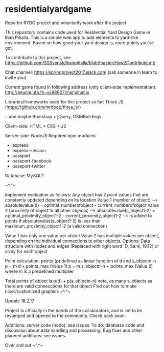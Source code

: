 # residentialyardgame
Repo for RYDG project and voluntarily work after the project.

This repository contains code used for Residential Yard Design Game or Ihan Pihalla. This is a simple web app to add elements to yard-like environment. Based on how good your yard design is, more points you've got.


To contribute to this project, see https://github.com/SSSvensk/ihanpihalla/blob/master/How2Contribute.md

Chat channel: https://springproject2017.slack.com (ask someone in team to invite you)

Current game found in following address (only client-side implementation):
http://people.uta.fi/~ss98607/ihanpihalla/

Libraries/frameworks used for this project so far:
Three JS (https://github.com/mrdoob/three.js/)

...and maybe
Bootstrap + jQuery, 
OSMBuildings

Client-side: HTML + CSS + JS

Server-side: NodeJS
Required npm modules:
* express
* express-session
* passport
* passport-facebook
* passport-twitter

Database: MySQL?

~^.^~

Implement evaluation as follows: Any object has 2 point values that are constantly updated depending on its location Value 1 (number of object) --> absolutevalue(d) = optimal_numberofobject - current_numberofobject Value 2 (proximity of object to all other objects) --> absolutevalue(s_object1-2) = optimal_proximity_object1-2 - current_proximity_object1-2 --> is added to points if absolutevalue(s_object1-2) is less than maximum_proximity_object1-2 (a valid connection)

Value 1 has only one value per object Value 2 has multiple values per object, depending on the individual connections to other objects. Options: Data structure with nodes and edges (Replaced with right word :D, Sami, 19.12) or array for each object

Point calculation: points (p) defined as linear function of d and s_objectn-n p = m d + points_max (Value 1) p = m s_objectn-n + points_max (Value 2) where m is a predefined multiplier

Total points of object is p(d) + p(s_objectn-n) note, as many s_objects as there are valid connecctions for that object
Find out how to make nicer/customized graphics
~^.^~


Update 18.2.17

Project is officially in the hands of the collaborators, and is set to be revamped and opened to the community. Check back soon.

Additions: server code (node); see issues. 
To do: database code and discussion about data handling and processing. Bug fixes and other planned additions: see issues. 

Over and out ~^.^~
